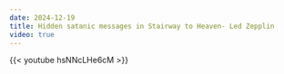 ```yaml
---
date: 2024-12-19
title: Hidden satanic messages in Stairway to Heaven- Led Zepplin
video: true
---
```



{{< youtube hsNNcLHe6cM >}}
